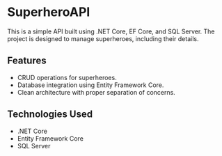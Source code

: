 # **SuperheroAPI**  

This is a simple API built using .NET Core, EF Core, and SQL Server. The project is designed to manage superheroes, including their details.  

## **Features**  
- CRUD operations for superheroes.  
- Database integration using Entity Framework Core.  
- Clean architecture with proper separation of concerns.  

## **Technologies Used**  
- .NET Core  
- Entity Framework Core  
- SQL Server  

